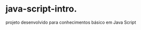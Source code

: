  # java-script-intro.
    
projeto desenvolvido para conhecimentos básico em Java Script

<h1>   </ h1>
 